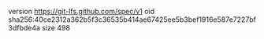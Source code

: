 version https://git-lfs.github.com/spec/v1
oid sha256:40ce2312a362b5f3c36535b414ae67425ee5b3bef1916e587e7227bf3dfbde4a
size 498
